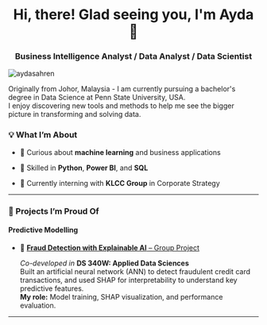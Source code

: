 <h1 align="center">Hi, there! Glad seeing you, I'm Ayda 👋</h1>
<h3 align="center">Business Intelligence Analyst / Data Analyst / Data Scientist</h3>

<p align="left">
  <img src="https://komarev.com/ghpvc/?username=aydasahren&label=Profile%20views&color=0e75b6&style=flat" alt="aydasahren" />
</p>

Originally from Johor, Malaysia - I am currently pursuing a bachelor's degree in Data Science at Penn State University, USA.  
I enjoy discovering new tools and methods to help me see the bigger picture in transforming and solving data. 

### 💡 What I’m About

- 🧠 Curious about **machine learning** and business applications
  
- 🧰 Skilled in **Python**, **Power BI**, and **SQL** 
  
- 💼 Currently interning with **KLCC Group** in Corporate Strategy 

---

### 📌 Projects I’m Proud Of

#### Predictive Modelling 

- 🔐 [**Fraud Detection with Explainable AI** – Group Project](https://github.com/amiramusannef/final_novelty_credit_card_fraud_detection.git)
  
  *Co-developed in* **DS 340W: Applied Data Sciences**  
  Built an artificial neural network (ANN) to detect fraudulent credit card transactions, and used SHAP for interpretability to understand key predictive features.  
  **My role:** Model training, SHAP visualization, and performance evaluation.

---
